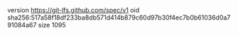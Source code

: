 version https://git-lfs.github.com/spec/v1
oid sha256:517a58f18df233ba8db571d414b879c60d97b30f4ec7b0b61036d0a791084a67
size 1095
